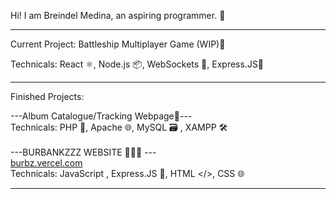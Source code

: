 
Hi! I am Breindel Medina, an aspiring programmer. 👋

------------------------------------------------------------

Current Project: Battleship Multiplayer Game (WIP)🚢

Technicals: React ⚛️, Node.js 📦, WebSockets 🔌, Express.JS🚀

------------------------------------------------------------

Finished Projects: 

---Album Catalogue/Tracking Webpage🎵---\
Technicals: PHP 🐘, Apache 🌐, MySQL 🗃️ , XAMPP 🛠️\
\
---BURBANKZZZ WEBSITE 🧙🧙🧙 ---\
[burbz.vercel.com](https://burbz.vercel.app/)\
Technicals: JavaScript , Express.JS 🚀, HTML </>, CSS 🌐

------------------------------------------------------------
<!---
kindadailybren/kindadailybren is a ✨ special ✨ repository because its `README.md` (this file) appears on your GitHub profile.
You can click the Preview link to take a look at your changes.
--->
